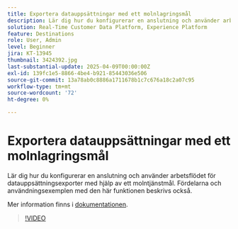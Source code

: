 ```yaml
---
title: Exportera datauppsättningar med ett molnlagringsmål
description: Lär dig hur du konfigurerar en anslutning och använder arbetsflödet för datauppsättningsexporter med hjälp av ett molntjänstmål.
solution: Real-Time Customer Data Platform, Experience Platform
feature: Destinations
role: User, Admin
level: Beginner
jira: KT-13945
thumbnail: 3424392.jpg
last-substantial-update: 2025-04-09T00:00:00Z
exl-id: 139fc1e5-8866-4be4-b921-85443036e506
source-git-commit: 13a78ab0c8886a1711678b1c7c676a18c2a07c95
workflow-type: tm+mt
source-wordcount: '72'
ht-degree: 0%

---
```


# Exportera datauppsättningar med ett molnlagringsmål

Lär dig hur du konfigurerar en anslutning och använder arbetsflödet för datauppsättningsexporter med hjälp av ett molntjänstmål. Fördelarna och användningsexemplen med den här funktionen beskrivs också.

Mer information finns i [dokumentationen](https://experienceleague.adobe.com/en/docs/experience-platform/destinations/ui/activate/export-datasets).

>[!VIDEO](https://video.tv.adobe.com/v/3424392/?learn=on&enablevpops)
